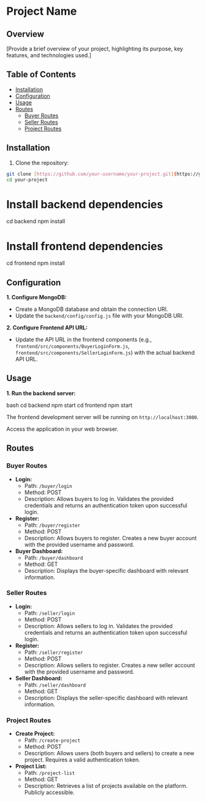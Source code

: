 # Project Name

## Overview

[Provide a brief overview of your project, highlighting its purpose, key features, and technologies used.]

## Table of Contents

- [Installation](#installation)
- [Configuration](#configuration)
- [Usage](#usage)
- [Routes](#routes)
  - [Buyer Routes](#buyer-routes)
  - [Seller Routes](#seller-routes)
  - [Project Routes](#project-routes)

## Installation

1. Clone the repository:

```bash
git clone [https://github.com/your-username/your-project.git](https://github.com/your-username/your-project.git)
cd your-project
```

# Install backend dependencies

cd backend
npm install

# Install frontend dependencies

cd frontend
npm install

## Configuration

**1. Configure MongoDB:**

- Create a MongoDB database and obtain the connection URI.
- Update the `backend/config/config.js` file with your MongoDB URI.

**2. Configure Frontend API URL:**

- Update the API URL in the frontend components (e.g., `frontend/src/components/BuyerLoginForm.js`, `frontend/src/components/SellerLoginForm.js`) with the actual backend API URL.

## Usage

**1. Run the backend server:**

bash
cd backend
npm start
cd frontend
npm start

The frontend development server will be running on `http://localhost:3000`.

Access the application in your web browser.

## Routes

### Buyer Routes

- **Login:**
  - Path: `/buyer/login`
  - Method: POST
  - Description: Allows buyers to log in. Validates the provided credentials and returns an authentication token upon successful login.
- **Register:**
  - Path: `/buyer/register`
  - Method: POST
  - Description: Allows buyers to register. Creates a new buyer account with the provided username and password.
- **Buyer Dashboard:**
  - Path: `/buyer/dashboard`
  - Method: GET
  - Description: Displays the buyer-specific dashboard with relevant information.

### Seller Routes

- **Login:**
  - Path: `/seller/login`
  - Method: POST
  - Description: Allows sellers to log in. Validates the provided credentials and returns an authentication token upon successful login.
- **Register:**
  - Path: `/seller/register`
  - Method: POST
  - Description: Allows sellers to register. Creates a new seller account with the provided username and password.
- **Seller Dashboard:**
  - Path: `/seller/dashboard`
  - Method: GET
  - Description: Displays the seller-specific dashboard with relevant information.

### Project Routes

- **Create Project:**
  - Path: `/create-project`
  - Method: POST
  - Description: Allows users (both buyers and sellers) to create a new project. Requires a valid authentication token.
- **Project List:**
  - Path: `/project-list`
  - Method: GET
  - Description: Retrieves a list of projects available on the platform. Publicly accessible.
